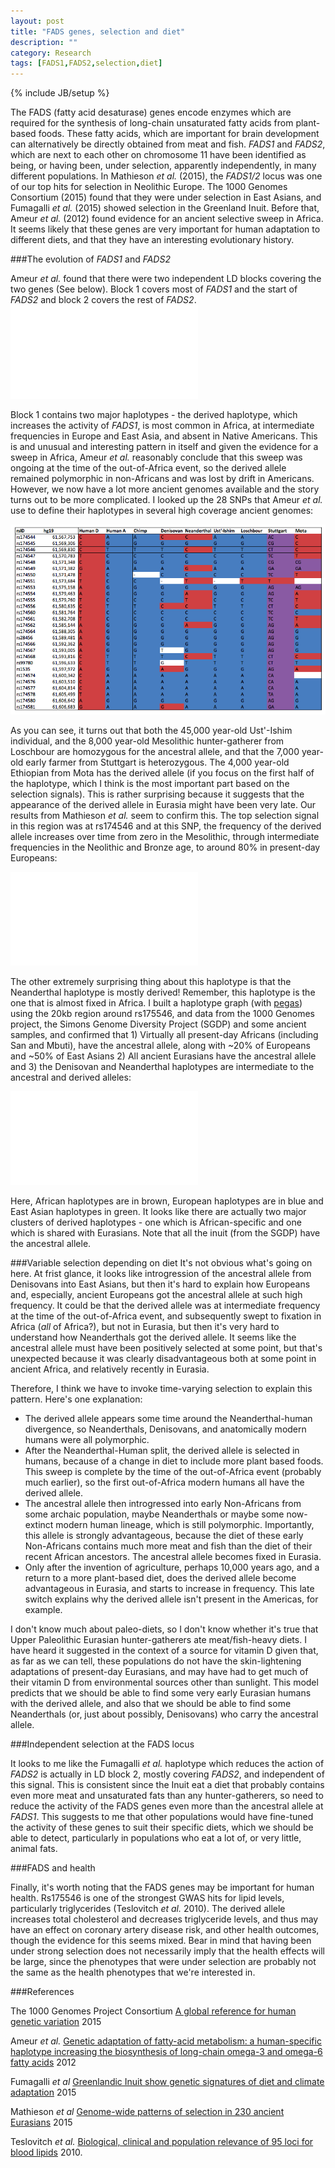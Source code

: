 ```yaml
---
layout: post
title: "FADS genes, selection and diet"
description: ""
category: Research
tags: [FADS1,FADS2,selection,diet]
---
```

{% include JB/setup %}

The FADS (fatty acid desaturase) genes encode enzymes which are required for the synthesis of long-chain unsaturated fatty acids from plant-based foods. These fatty acids, which are important for brain development can alternatively be directly obtained from meat and fish. *FADS1* and *FADS2*, which are next to each other on chromosome 11 have been identified as being, or having been, under selection, apparently independently, in many different populations. In Mathieson *et al.* (2015), the *FADS1/2* locus was one of our top hits for selection in Neolithic Europe. The 1000 Genomes Consortium (2015) found that they were under selection in East Asians, and Fumagalli *et al.* (2015) showed selection in the Greenland Inuit. Before that, Ameur *et al.* (2012) found evidence for an ancient selective sweep in Africa. It seems  likely that these genes are very important for human adaptation to different diets, and that they have an interesting evolutionary history. 

###The evolution of *FADS1* and *FADS2*

Ameur *et al.* found that there were two independent LD blocks covering the two genes (See below). Block 1 covers most of *FADS1* and the start of *FADS2* and block 2 covers the rest of *FADS2*.
![FADS1 and 2 LD blocks](/assets/images/Ameur_FADS_Frequencies.pdf)

Block 1 contains two major haplotypes - the derived haplotype, which increases the activity of *FADS1*, is most common in Africa, at intermediate frequencies in Europe and East Asia, and absent in Native Americans. This is and unusual and interesting pattern in itself and given the evidence for a sweep in Africa, Ameur *et al.* reasonably conclude that this sweep was ongoing at the time of the out-of-Africa event, so the derived allele remained polymorphic in non-Africans and was lost by drift in Americans. However, we now have a lot more ancient genomes available and the story turns out to be more complicated. I looked up the 28 SNPs that Ameur *et al.* use to define their haplotypes in several high coverage ancient genomes:
 
![FADS1 and 2 LD blocks](/assets/images/Ancient_FADS_haplotypes.png)

As you can see, it turns out that both the 45,000 year-old Ust'-Ishim individual, and the 8,000 year-old Mesolithic hunter-gatherer from Loschbour are homozygous for the ancestral allele, and that the 7,000 year-old early farmer from Stuttgart is heterozygous. The 4,000 year-old Ethiopian from Mota has the derived allele (if you focus on the first half of the haplotype, which I think is the most important part based on the selection signals). This is rather surprising because it suggests that the appearance of the derived allele in Eurasia might have been very late. Our results from Mathieson *et al.* seem to confirm this. The top selection signal in this region was at rs174546 and at this SNP, the frequency of the derived allele increases over time from zero in the Mesolithic, through intermediate frequencies in the Neolithic and Bronze age, to around 80% in present-day Europeans: 

![rs174546 frequencies](/assets/images/Mathieson_FADS_frequencies.pdf)

The other extremely surprising thing about this haplotype is that the Neanderthal haplotype is mostly derived! Remember, this haplotype is the one that is almost fixed in Africa. I built a haplotype graph (with [pegas](https://cran.r-project.org/package=pegas)) using the 20kb region around rs175546, and data from the 1000 Genomes project, the Simons Genome Diversity Project (SGDP) and some ancient samples, and confirmed that 1) Virtually all present-day Africans (including San and Mbuti), have the ancestral allele, along with ~20% of Europeans and ~50% of East Asians 2) All ancient Eurasians have the ancestral allele and 3) the Denisovan and Neanderthal haplotypes are intermediate to the ancestral and derived alleles: 

![FADS1 haplotype network](/assets/images/FADS_hapnet.pdf)

Here, African haplotypes are in brown, European haplotypes are in blue and East Asian haplotypes in green. It looks like there are actually two major clusters of derived haplotypes - one which is African-specific and one which is shared with Eurasians. Note that all the inuit (from the SGDP) have the ancestral allele. 

###Variable selection depending on diet
It's not obvious what's going on here. At frist glance, it looks like introgression of the ancestral allele from Denisovans into East Asians, but then it's hard to explain how Europeans and, especially, ancient Europeans got the ancestral allele at such high frequency. It could be that the derived allele was at intermediate frequency at the time of the out-of-Africa event, and subsequently swept to fixation in Africa (*all* of Africa?), but not in Eurasia, but then it's very hard to understand how Neanderthals got the derived allele. It seems like the ancestral allele must have been positively selected at some point, but that's unexpected because it was clearly disadvantageous both at some point in ancient Africa, and relatively recently in Eurasia. 

Therefore, I think we have to invoke time-varying selection to explain this pattern. Here's one explanation:

- The derived allele appears some time around the Neanderthal-human divergence, so Neanderthals, Denisovans, and anatomically modern humans were all polymorphic. 
- After the Neanderthal-Human split, the derived allele is selected in humans, because of a change in diet to include more plant based foods. This sweep is complete by the time of the out-of-Africa event (probably much earlier), so the first out-of-Africa modern humans all have the derived allele. 
- The ancestral allele then introgressed into early Non-Africans from some archaic population, maybe Neanderthals or maybe some now-extinct modern human lineage, which is still polymorphic. Importantly, this allele is strongly advantageous, because the diet of these early Non-Africans contains much more meat and fish than the diet of their recent African ancestors. The ancestral allele becomes fixed in Eurasia. 
- Only after the invention of agriculture, perhaps 10,000 years ago, and a return to a more plant-based diet, does the derived allele become advantageous in Eurasia, and starts to increase in frequency. This late switch explains why the derived allele isn't present in the Americas, for example. 

I don't know much about paleo-diets, so I don't know whether it's true that Upper Paleolithic Eurasian hunter-gatherers ate meat/fish-heavy diets. I have heard it suggested in the context of a source for vitamin D given that, as far as we can tell, these populations do not have the skin-lightening adaptations of present-day Eurasians, and may have had to get much of their vitamin D from environmental sources other than sunlight. This model predicts that we should be able to find some very early Eurasian humans with the derived allele, and also that we should be able to find some Neanderthals (or, just about possibly, Denisovans) who carry the ancestral allele. 

###Independent selection at the FADS locus

It looks to me like the Fumagalli *et al.* haplotype which reduces the action of *FADS2* is actually in LD block 2, mostly covering *FADS2*, and independent of this signal. This is consistent since the Inuit eat a diet that probably contains even more meat and unsaturated fats than any hunter-gatherers, so need to reduce the activity of the FADS genes even more than the ancestral allele at *FADS1*. This suggests to me that other populations would have fine-tuned the activity of these genes to suit their specific diets, which we should be able to detect, particularly in populations who eat a lot of, or very little, animal fats.

###FADS and health

Finally, it's worth noting that the FADS genes may be important for human health. Rs175546 is one of the strongest GWAS hits for lipid levels, particularly triglycerides (Teslovitch *et al.* 2010). The derived allele increases total cholesterol and decreases triglyceride levels, and thus may have an effect on coronary artery disease risk, and other health outcomes, though the evidence for this seems mixed. Bear in mind that having been under strong selection does not necessarily imply that the health effects will be large, since the phenotypes that were under selection are probably not the same as the health phenotypes that we're interested in.
 

###References

The 1000 Genomes Project Consortium [A global reference for human genetic variation](www.nature.com/articles/nature15393) 2015

Ameur *et al.* [Genetic adaptation of fatty-acid metabolism: a human-specific haplotype increasing the biosynthesis of long-chain omega-3 and omega-6 fatty acids]([http://www.ncbi.nlm.nih.gov/pubmed/22503634) 2012

Fumagalli *et al* [Greenlandic Inuit show genetic signatures of diet and
climate adaptation](http://cteg.berkeley.edu/~nielsen/wordpress/wp-content/uploads/2015/09/Science-2015-Fumagalli-1343-7.pdf) 2015

Mathieson *et al* [Genome-wide patterns of selection in 230 ancient Eurasians](http://genetics.med.harvard.edu/reich/Reich_Lab/Publications_files/2015_Nature_Mathieson_selection_concatenated.pdf) 2015

Teslovitch *et al.* [Biological, clinical and population relevance of 95 loci for blood lipids](http://www.ncbi.nlm.nih.gov/pubmed/20686565) 2010.